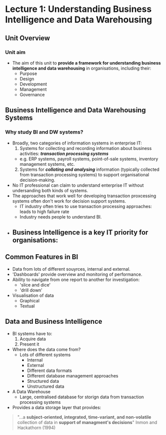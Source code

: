 # Lecture 1: Understanding Business Intelligence and Data Warehousing

## Unit Overview

### Unit aim

- The aim of this unit to **provide a framework for understanding business intelligence and data warehousing** in organisations, including their:
  - Purpose
  - Design
  - Development
  - Management
  - Governance

## Business Intelligence and Data Warehousing Systems

### Why study BI and DW systems?

- Broadly, two categories of information systems in enterprise IT:
  1. Systems for collecting and recording information about business activities: **_transaction processing systems_**
    - e.g. ERP systems, payroll systems, point-of-sale systems, inventory management systems, etc.
  2. Systems for **_collating and analysing_** information (typically collected from transaction processing systems) to support organisational decision-making.
- No IT professional can claim to understand enterprise IT without undersanding both kinds of systems.
- The approaches that work well for developing transaction proxcessing systems often don't work for decision support systems.
  - IT industry often tries to use transaction processing approaches: leads to high failure rate
  - Industry needs people to understand BI.
- **Business Intelligence is a key IT priority** for organisations:
  -

## Common Features in BI

- Data from lots of different souyrces, internal and external.
- 'Dashboards' provide overview and monitoring of performance.
- Ability to navigate from one report to another for investigation:
  - 'slice and dice'
  - 'drill down'
- Visualisation of data
  - Graphical
  - Textual

## Data and Business Intelligence

- BI systems have to:
  1. Acquire data
  2. Present it
- Where does the data come from?
  - Lots of different systems
    - Internal
    - External
    - Different data formats
    - Different database management approaches
    - Structured data
    - Unstructured data
- A Data Warehouse
  - Large, centralised database for storign data from transaction processing systems
- Provides a data storage layer that provides:
> "...a **subject-oriented, integrated, time-variant, and non-volatile** collection of data in **support of managment's decisions**"
> Inmon and Hackathorn (1994)
